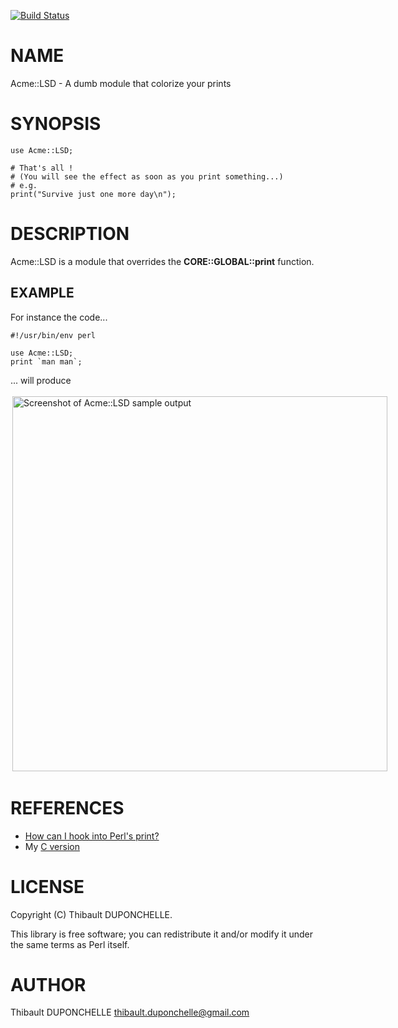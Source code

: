 [![Build Status](https://travis-ci.org/thibaultduponchelle/Acme-LSD.svg?branch=master)](https://travis-ci.org/thibaultduponchelle/Acme-LSD)
# NAME

Acme::LSD - A dumb module that colorize your prints

# SYNOPSIS

    use Acme::LSD;

    # That's all ! 
    # (You will see the effect as soon as you print something...)
    # e.g. 
    print("Survive just one more day\n");

# DESCRIPTION

Acme::LSD is a module that overrides the **CORE::GLOBAL::print** function.

## EXAMPLE

For instance the code...

    #!/usr/bin/env perl 

    use Acme::LSD;
    print `man man`;

... will produce 

<div>
    <div style="display: flex">
    <div style="margin: 3px; flex: 1 1 50%">
    <img alt="Screenshot of Acme::LSD sample output" src="https://raw.githubusercontent.com/thibaultduponchelle/Acme-LSD/master/acmelsd.png" style="max-width: 100%" width="600">
    </div>
    </div>
</div>

# REFERENCES

- [How can I hook into Perl's print?](https://stackoverflow.com/questions/387702/how-can-i-hook-into-perls-print/388211#388211)
- My [C version](https://github.com/thibaultduponchelle/lsd)

# LICENSE

Copyright (C) Thibault DUPONCHELLE.

This library is free software; you can redistribute it and/or modify
it under the same terms as Perl itself.

# AUTHOR

Thibault DUPONCHELLE <thibault.duponchelle@gmail.com>
